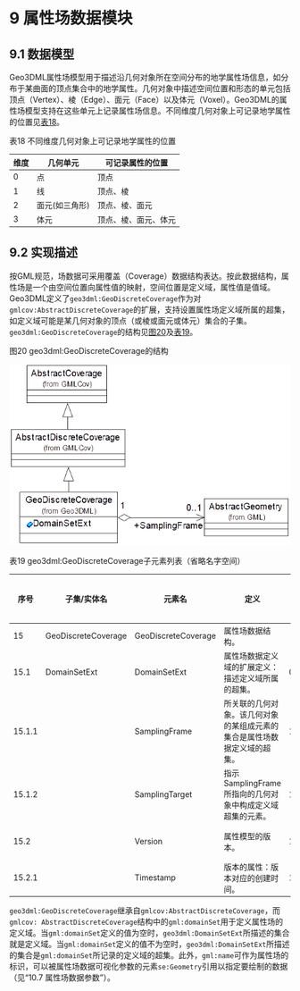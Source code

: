 # 9 属性场数据模块

## 9.1 数据模型

Geo3DML属性场模型用于描述沿几何对象所在空间分布的地学属性场信息，如分布于某曲面的顶点集合中的地学属性。几何对象中描述空间位置和形态的单元包括顶点（Vertex）、棱（Edge）、面元（Face）以及体元（Voxel）。Geo3DML的属性场模型支持在这些单元上记录属性场信息。不同维度几何对象上可记录地学属性的位置见[表18](#tbl-18)。

<a name="tbl-18" /><caption>表18 不同维度几何对象上可记录地学属性的位置</caption>

|维度|几何单元|可记录属性的位置|
|---|---|---|
|0|点|顶点|
|1|线|顶点、棱|
|2|面元(如三角形)|顶点、棱、面元|
|3|体元|顶点、棱、面元、体元|

## 9.2 实现描述

按GML规范，场数据可采用覆盖（Coverage）数据结构表达。按此数据结构，属性场是一个由空间位置向属性值的映射，空间位置是定义域，属性值是值域。Geo3DML定义了`geo3dml:GeoDiscreteCoverage`作为对`gmlcov:AbstractDiscreteCoverage`的扩展，支持设置属性场定义域所属的超集，如定义域可能是某几何对象的顶点（或棱或面元或体元）集合的子集。`geo3dml:GeoDiscreteCoverage`的结构见[图20](#pic-20)及[表19](#tbl-19)。

<a name="pic-20" /><caption>图20 geo3dml:GeoDiscreteCoverage的结构</caption>

![图20 geo3dml:GeoDiscreteCoverage的结构](./pictures/9-20.png)

<a name="tbl-19" /><caption>表19 geo3dml:GeoDiscreteCoverage子元素列表（省略名字空间）</caption>

|序号|子集/实体名|元素名|定义|出现次数|类型|值域|
|---|---|---|---|---|---|---|
|15|GeoDiscreteCoverage|GeoDiscreteCoverage|属性场数据结构。||类||
|15.1|DomainSetExt|DomainSetExt|属性场数据定义域的扩展定义：描述定义域所属的超集。|0..1|||
|15.1.1||SamplingFrame|所关联的几何对象。该几何对象的某组成元素的集合是属性场数据定义域的超集。|1|类|对gml:AbstractGeometry实例的引用。|
|15.1.2||SamplingTarget|指示SamplingFrame所指向的几何对象中构成定义域超集的元素。|1|字符串|枚举值：VERTEX（顶点），EDGE（棱），FACE（面元），VOXEL（体元）。|
|15.2||Version|属性模型的版本。|1|字符串|如“1.2.1”。|
|15.2.1||Timestamp|版本的属性：版本对应的创建时间。|1|日期|如“2018-04-17T14:04:33”。|

`geo3dml:GeoDiscreteCoverage`继承自`gmlcov:AbstractDiscreteCoverage`，而`gmlcov: AbstractDiscreteCoverage`结构中的`gml:domainSet`用于定义属性场的定义域。当`gml:domainSet`定义的值为空时，`geo3dml:DomainSetExt`所描述的集合就是定义域。当`gml:domainSet`定义的值不为空时，`geo3dml:DomainSetExt`所描述的集合是`gml:domainSet`所记录的定义域的超集。此外，`gml:name`可作为属性场的标识，可以被属性场数据可视化参数的元素`se:Geometry`引用以指定要绘制的数据（见“10.7 属性场数据参数”）。
